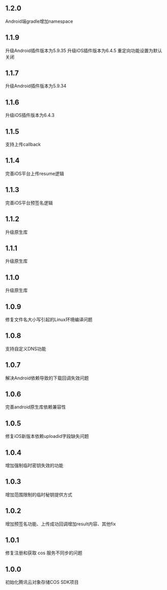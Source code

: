 ## 1.2.0
Android端gradle增加namespace

## 1.1.9
升级Android插件版本为5.9.35
升级iOS插件版本为6.4.5
重定向功能设置为默认关闭

## 1.1.7
升级Android插件版本为5.9.34

## 1.1.6
升级iOS插件版本为6.4.3

## 1.1.5
支持上传callback

## 1.1.4
完善iOS平台上传resume逻辑

## 1.1.3
完善iOS平台预签名逻辑

## 1.1.2
升级原生库

## 1.1.1
升级原生库

## 1.1.0
升级原生库

## 1.0.9
修复文件名大小写引起的Linux环境编译问题

## 1.0.8
支持自定义DNS功能

## 1.0.7
解决Android依赖导致的下载回调失效问题

## 1.0.6
完善android原生库依赖兼容性

## 1.0.5
修复iOS新版本依赖uploadid字段缺失问题

## 1.0.4
增加强制临时密钥失效的功能

## 1.0.3
增加范围限制的临时秘钥提供方式

## 1.0.2
增加预签名功能、上传成功回调增加result内容、其他fix

## 1.0.1
修复注册和获取 cos 服务不同步的问题

## 1.0.0
初始化腾讯云对象存储COS SDK项目